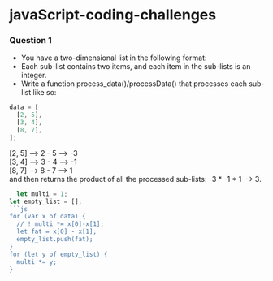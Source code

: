 # javaScript-coding-challenges
### Question 1 
- You have a two-dimensional list in the following format:
- Each sub-list contains two items, and each item in the sub-lists is an integer.
- Write a function process_data()/processData() that processes each sub-list like so:
```js
data = [
  [2, 5],
  [3, 4],
  [8, 7],
];
```
[2, 5] --> 2 - 5 --> -3\
[3, 4] --> 3 - 4 --> -1\
[8, 7] --> 8 - 7 --> 1\
and then returns the product of all the processed sub-lists: -3 * -1 * 1 --> 3.
```js
  let multi = 1;
let empty_list = [];
```js
for (var x of data) {
  // ! multi *= x[0]-x[1];
  let fat = x[0] - x[1];
  empty_list.push(fat);
}
for (let y of empty_list) {
  multi *= y;
}
```
